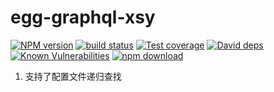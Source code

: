 # egg-graphql-xsy

[![NPM version][npm-image]][npm-url]
[![build status][travis-image]][travis-url]
[![Test coverage][codecov-image]][codecov-url]
[![David deps][david-image]][david-url]
[![Known Vulnerabilities][snyk-image]][snyk-url]
[![npm download][download-image]][download-url]

[npm-image]: https://img.shields.io/npm/v/egg-graphql-xsy.svg?style=flat-square
[npm-url]: https://npmjs.org/package/egg-graphql-xsy
[travis-image]: https://img.shields.io/travis/eggjs/egg-graphql-xsy.svg?style=flat-square
[travis-url]: https://travis-ci.org/eggjs/egg-graphql-xsy
[codecov-image]: https://img.shields.io/codecov/c/github/eggjs/egg-graphql-xsy.svg?style=flat-square
[codecov-url]: https://codecov.io/github/eggjs/egg-graphql-xsy?branch=master
[david-image]: https://img.shields.io/david/eggjs/egg-graphql-xsy.svg?style=flat-square
[david-url]: https://david-dm.org/eggjs/egg-graphql-xsy
[snyk-image]: https://snyk.io/test/npm/egg-graphql-xsy/badge.svg?style=flat-square
[snyk-url]: https://snyk.io/test/npm/egg-graphql-xsy
[download-image]: https://img.shields.io/npm/dm/egg-graphql-xsy.svg?style=flat-square
[download-url]: https://npmjs.org/package/egg-graphql-xsy

<!--
Description here.
-->
1. 支持了配置文件递归查找

